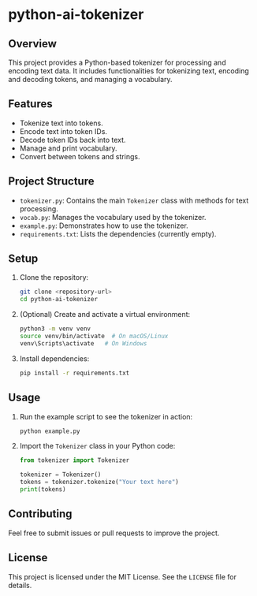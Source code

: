 # python-ai-tokenizer

## Overview

This project provides a Python-based tokenizer for processing and encoding text data. It includes functionalities for tokenizing text, encoding and decoding tokens, and managing a vocabulary.

## Features

- Tokenize text into tokens.
- Encode text into token IDs.
- Decode token IDs back into text.
- Manage and print vocabulary.
- Convert between tokens and strings.

## Project Structure

- `tokenizer.py`: Contains the main `Tokenizer` class with methods for text processing.
- `vocab.py`: Manages the vocabulary used by the tokenizer.
- `example.py`: Demonstrates how to use the tokenizer.
- `requirements.txt`: Lists the dependencies (currently empty).

## Setup

1. Clone the repository:

   ```bash
   git clone <repository-url>
   cd python-ai-tokenizer
   ```

2. (Optional) Create and activate a virtual environment:

   ```bash
   python3 -m venv venv
   source venv/bin/activate  # On macOS/Linux
   venv\Scripts\activate   # On Windows
   ```

3. Install dependencies:
   ```bash
   pip install -r requirements.txt
   ```

## Usage

1. Run the example script to see the tokenizer in action:

   ```bash
   python example.py
   ```

2. Import the `Tokenizer` class in your Python code:

   ```python
   from tokenizer import Tokenizer

   tokenizer = Tokenizer()
   tokens = tokenizer.tokenize("Your text here")
   print(tokens)
   ```

## Contributing

Feel free to submit issues or pull requests to improve the project.

## License

This project is licensed under the MIT License. See the `LICENSE` file for details.
